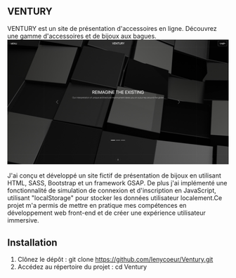 ## VENTURY

VENTURY est un site de présentation d'accessoires en ligne. Découvrez une gamme d'accessoires et de bijoux aux bagues.
![Capture d'écran de mon projet](./asset/img/sz.png)

J'ai conçu et développé un site fictif de présentation de bijoux en utilisant HTML, SASS, Bootstrap et un framework GSAP. De plus
j'ai implémenté une fonctionnalité de simulation de connexion et d'inscription en JavaScript, utilisant "localStorage"
pour stocker les données utilisateur localement.Ce projet m'a permis de mettre en pratique mes compétences en développement web front-end et de créer une expérience utilisateur immersive.


## Installation

01. Clônez le dépôt : git clone https://github.com/lenycoeur/Ventury.git
02. Accédez au répertoire du projet : cd Ventury
